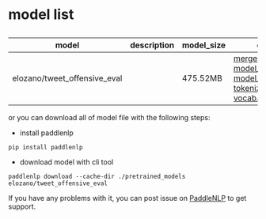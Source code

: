 #  model list

##  

| model  | description | model_size  | download         |
| --- | --- | --- | --- |
|elozano/tweet_offensive_eval|  | 475.52MB | [merges.txt](https://bj.bcebos.com/paddlenlp/models/community/elozano/tweet_offensive_eval/merges.txt)<br>[model_config.json](https://bj.bcebos.com/paddlenlp/models/community/elozano/tweet_offensive_eval/model_config.json)<br>[model_state.pdparams](https://bj.bcebos.com/paddlenlp/models/community/elozano/tweet_offensive_eval/model_state.pdparams)<br>[tokenizer_config.json](https://bj.bcebos.com/paddlenlp/models/community/elozano/tweet_offensive_eval/tokenizer_config.json)<br>[vocab.json](https://bj.bcebos.com/paddlenlp/models/community/elozano/tweet_offensive_eval/vocab.json) |

or you can download all of model file with the following steps:

* install paddlenlp

```shell
pip install paddlenlp
```

* download model with cli tool

```shell
paddlenlp download --cache-dir ./pretrained_models elozano/tweet_offensive_eval
```

If you have any problems with it, you can post issue on [PaddleNLP](https://github.com/PaddlePaddle/PaddleNLP) to get support.
